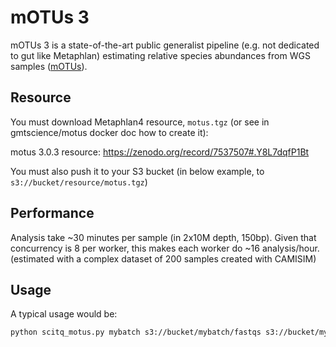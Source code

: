 # mOTUs 3

mOTUs 3 is a state-of-the-art public generalist pipeline (e.g. not dedicated to gut like Metaphlan) estimating relative species abundances from WGS samples ([mOTUs](https://motu-tool.org/index.html)).

## Resource

You must download Metaphlan4 resource, `motus.tgz` (or see in gmtscience/motus docker doc how to create it):

motus 3.0.3 resource: https://zenodo.org/record/7537507#.Y8L7dqfP1Bt

You must also push it to your S3 bucket (in below example, to `s3://bucket/resource/motus.tgz`)

## Performance

Analysis take ~30 minutes per sample (in 2x10M depth, 150bp). Given that concurrency is 8 per worker, this makes each worker do ~16 analysis/hour.
(estimated with a complex dataset of 200 samples created with CAMISIM)

## Usage

A typical usage would be:

```bash
python scitq_motus.py mybatch s3://bucket/mybatch/fastqs s3://bucket/mybatch/results s3://bucket/resource/motus.tgz
```
